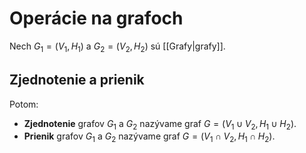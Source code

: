 # Operácie na grafoch
Nech $G_1=(V_1,H_1)$ a $G_2=(V_2,H_2)$ sú [[Grafy|grafy]].
## Zjednotenie a prienik
Potom:
- **Zjednotenie** grafov $G_1$ a $G_2$ nazývame graf $G = (V_1 \cup V_2,H_1 \cup H_2)$.
- **Prienik** grafov $G_1$ a $G_2$ nazývame graf $G = (V_1 \cap V_2,H_1 \cap H_2)$.

